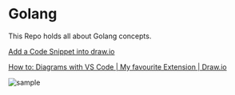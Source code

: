 # Golang
This Repo holds all about Golang concepts.

[Add a Code Snippet into draw.io](https://youtu.be/LI4OqHut4YI?si=voNSTv23SAGns7vY)

[How to: Diagrams with VS Code | My favourite Extension | Draw.io](https://youtu.be/RuvtgvJ2UXU?si=i4QN57TLFM7ynL0j)

![sample](concurrency/examples/example1.go)